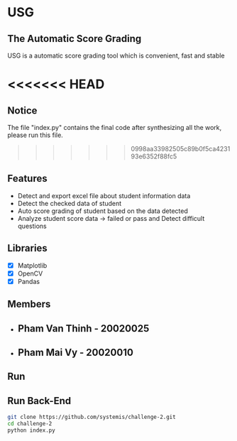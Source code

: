 # USG
## The Automatic Score Grading 

USG is a automatic score grading tool which is convenient, fast and stable

<<<<<<< HEAD
=======
## Notice

The file "index.py" contains the final code after synthesizing all the work, please run this file.

>>>>>>> 0998aa33982505c89b0f5ca423193e6352f88fc5
## Features

- Detect and export excel file about student information data
- Detect the checked data of student 
- Auto score grading of student based on the data detected 
- Analyze student score data -> failed or pass and Detect difficult questions 

## Libraries
 - [X] Matplotlib
 - [X] OpenCV
 - [X] Pandas

## Members
 - ## Pham Van Thinh - 20020025
 - ## Pham Mai Vy - 20020010 

## Run 

## Run Back-End

```bash
git clone https://github.com/systemis/challenge-2.git
cd challenge-2 
python index.py
